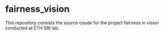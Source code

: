 # fairness_vision

This repository consists the source coude for the project fairness in vision conducted at ETH SRI lab.
